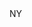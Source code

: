 <?xml version="1.0" encoding="UTF-8"?>
<CustomMetadata xmlns="http://soap.sforce.com/2006/04/metadata">
    <label>NY</label>
</CustomMetadata>
